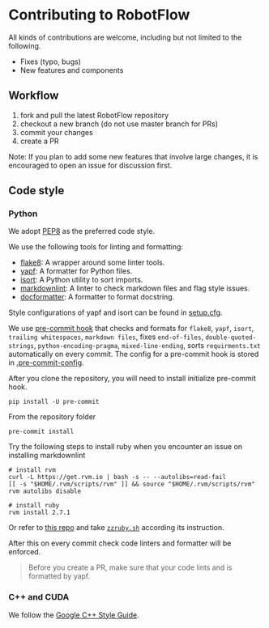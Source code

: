 # Contributing to RobotFlow

All kinds of contributions are welcome, including but not limited to the following.

- Fixes (typo, bugs)
- New features and components

## Workflow

1. fork and pull the latest RobotFlow repository
2. checkout a new branch (do not use master branch for PRs)
3. commit your changes
4. create a PR

Note: If you plan to add some new features that involve large changes, it is encouraged to open an issue for discussion first.

## Code style

### Python

We adopt [PEP8](https://www.python.org/dev/peps/pep-0008/) as the preferred code style.

We use the following tools for linting and formatting:

- [flake8](http://flake8.pycqa.org/en/latest/): A wrapper around some linter tools.
- [yapf](https://github.com/google/yapf): A formatter for Python files.
- [isort](https://github.com/timothycrosley/isort): A Python utility to sort imports.
- [markdownlint](https://github.com/markdownlint/markdownlint): A linter to check markdown files and flag style issues.
- [docformatter](https://github.com/myint/docformatter): A formatter to format docstring.

Style configurations of yapf and isort can be found in [setup.cfg](./setup.cfg).

We use [pre-commit hook](https://pre-commit.com/) that checks and formats for `flake8`, `yapf`, `isort`, `trailing whitespaces`, `markdown files`,
fixes `end-of-files`, `double-quoted-strings`, `python-encoding-pragma`, `mixed-line-ending`, sorts `requirments.txt` automatically on every commit.
The config for a pre-commit hook is stored in [.pre-commit-config](./.pre-commit-config.yaml).

After you clone the repository, you will need to install initialize pre-commit hook.

```shell
pip install -U pre-commit
```

From the repository folder

```shell
pre-commit install
```

Try the following steps to install ruby when you encounter an issue on installing markdownlint

```shell
# install rvm
curl -L https://get.rvm.io | bash -s -- --autolibs=read-fail
[[ -s "$HOME/.rvm/scripts/rvm" ]] && source "$HOME/.rvm/scripts/rvm"
rvm autolibs disable

# install ruby
rvm install 2.7.1
```

Or refer to [this repo](https://github.com/innerlee/setup) and take [`zzruby.sh`](https://github.com/innerlee/setup/blob/master/zzruby.sh) according its instruction.

After this on every commit check code linters and formatter will be enforced.

>Before you create a PR, make sure that your code lints and is formatted by yapf.

### C++ and CUDA

We follow the [Google C++ Style Guide](https://google.github.io/styleguide/cppguide.html).